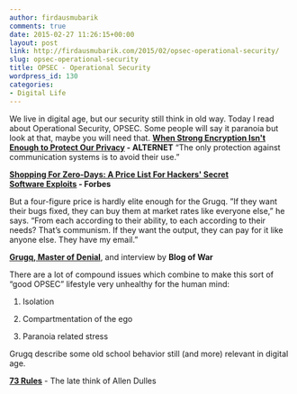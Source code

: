 ```yaml
---
author: firdausmubarik
comments: true
date: 2015-02-27 11:26:15+00:00
layout: post
link: http://firdausmubarik.com/2015/02/opsec-operational-security/
slug: opsec-operational-security
title: OPSEC - Operational Security
wordpress_id: 130
categories:
- Digital Life
---
```


We live in digital age, but our security still think in old way. Today I read about Operational Security, OPSEC. Some people will say it paranoia but look at that, maybe you will need that.
**[When Strong Encryption Isn't Enough to Protect Our Privacy](http://www.alternet.org/print/news-amp-politics/when-strong-encryption-isnt-enough-protect-our-privacy) - ALTERNET**
“The only protection against communication systems is to avoid their use.”

**[Shopping For Zero-Days: A Price List For Hackers' Secret Software Exploits](http://www.forbes.com/sites/andygreenberg/2012/03/23/shopping-for-zero-days-an-price-list-for-hackers-secret-software-exploits/) - Forbes**

But a four-figure price is hardly elite enough for the Grugq. ”If they want their bugs fixed, they can buy them at market rates like everyone else,” he says. “From each according to their ability, to each according to their needs? That’s communism. If they want the output, they can pay for it like anyone else. They have my email.”

**[Grugq, Master of Denial](http://www.blogsofwar.com/2013/11/11/interview-hacker-opsec-with-the-grugq)**, and interview by **Blog of War**

There are a lot of compound issues which combine to make this sort of “good OPSEC” lifestyle very unhealthy for the human mind:



	
  1. Isolation

	
  2. Compartmentation of the ego

	
  3. Paranoia related stress


Grugq describe some old school behavior still (and more) relevant in digital age.

**[73 Rules](http://www.oss.net/dynamaster/file_archive/100102/0a947a77d762061cc87ec541c2d2dcc7/2010-01-02%20Dulles%20on%20Tradecraft%20via%20Srodes.pdf)** - The late think of Allen Dulles
